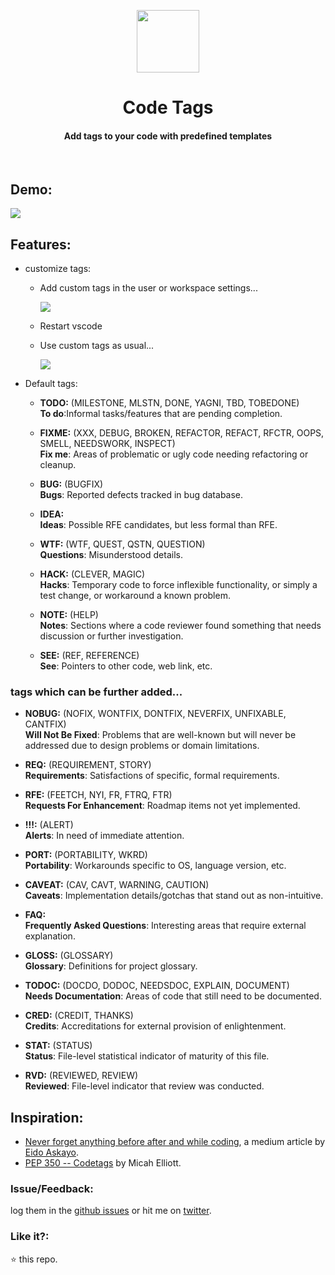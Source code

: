 <p align="center">
  <img src="https://user-images.githubusercontent.com/2767425/31160386-9eff2882-a8ed-11e7-8f57-a0e48bfbd4ba.png" height="100px"/>
  <h1 align="center">Code Tags</h1>
  <h4 align="center">Add tags to your code with predefined templates</h4>
  <br>
</p>

## Demo:
  <img src="https://user-images.githubusercontent.com/2767425/39123058-4c114a68-4714-11e8-8e83-c67b174e816e.gif" />

## Features:

* customize tags:

  * Add custom tags in the user or workspace settings...
    
    <img src="https://user-images.githubusercontent.com/2767425/39125245-f27179d0-471b-11e8-9b31-b5727060b641.gif" />

  * Restart vscode

  * Use custom tags as usual...

    <img src="https://user-images.githubusercontent.com/2767425/39125283-0c598086-471c-11e8-9919-1881b1c363d7.gif" />

* Default tags:

  * **TODO:** (MILESTONE, MLSTN, DONE, YAGNI, TBD, TOBEDONE) <br> **To do**:Informal tasks/features that are pending completion.

  * **FIXME:** (XXX, DEBUG, BROKEN, REFACTOR, REFACT, RFCTR, OOPS, SMELL, NEEDSWORK, INSPECT) <br> **Fix me**: Areas of problematic or ugly code needing refactoring or cleanup.

  * **BUG:** (BUGFIX) <br> **Bugs**: Reported defects tracked in bug database.

  * **IDEA:** <br> **Ideas**: Possible RFE candidates, but less formal than RFE.

  * **WTF:** (WTF, QUEST, QSTN, QUESTION) <br>
  **Questions**: Misunderstood details.

  * **HACK:** (CLEVER, MAGIC) <br> **Hacks**: Temporary code to force inflexible functionality, or simply a test change, or workaround a known problem.

  * **NOTE:** (HELP) <br> **Notes**: Sections where a code reviewer found something that needs discussion or further investigation.

  * **SEE:** (REF, REFERENCE) <br> **See**: Pointers to other code, web link, etc.

### tags which can be further added...

* **NOBUG:** (NOFIX, WONTFIX, DONTFIX, NEVERFIX, UNFIXABLE, CANTFIX) <br> **Will Not Be Fixed**: Problems that are well-known but will never be addressed due to design problems or domain limitations.

* **REQ:** (REQUIREMENT, STORY) <br> **Requirements**: Satisfactions of specific, formal requirements.

* **RFE:** (FEETCH, NYI, FR, FTRQ, FTR) <br> **Requests For Enhancement**: Roadmap items not yet implemented.

* **!!!:** (ALERT) <br>
**Alerts**: In need of immediate attention.

* **PORT:** (PORTABILITY, WKRD) <br> **Portability**: Workarounds specific to OS, language version, etc.

* **CAVEAT:** (CAV, CAVT, WARNING, CAUTION) <br> **Caveats**: Implementation details/gotchas that stand out as non-intuitive.

* **FAQ:** <br> **Frequently Asked Questions**: Interesting areas that require external explanation.

* **GLOSS:** (GLOSSARY) <br> **Glossary**: Definitions for project glossary.

* **TODOC:** (DOCDO, DODOC, NEEDSDOC, EXPLAIN, DOCUMENT) <br> **Needs Documentation**: Areas of code that still need to be documented.

* **CRED:** (CREDIT, THANKS) <br> **Credits**: Accreditations for external provision of enlightenment.

* **STAT:** (STATUS) <br> **Status**: File-level statistical indicator of maturity of this file.

* **RVD:** (REVIEWED, REVIEW) <br> **Reviewed**: File-level indicator that review was conducted.

## Inspiration:

* [Never forget anything before after and while coding](https://hackernoon.com/never-forget-anything-before-after-and-while-coding-98d187ae4cf1), a medium article by [Eido Askayo](https://mediu.com/eido.askayo).
* [PEP 350 -- Codetags](https://www.python.org/dev/peps/pep-0350/) by Micah Elliott.

### Issue/Feedback:

log them in the [github issues](https://github.com/cg-cnu/vscode-codetags/issues) or hit me on [twitter](https://twitter.com/CgCnu).

### Like it?:

:star: this repo.